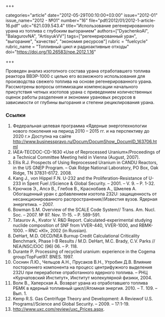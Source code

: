 +++

categories="article"
date="2012-05-29T00:10:00+03:00"
issue="2012-01"
issue_name="2012 - №01"
number="16"
file="pdf/2012/01/2012-1-article-16.pdf"
udc="621.039.543.4"
title="Использование регенерированного урана из топлива с глубоким выгоранием"
authors=["DyachenkoAI", "BalagurovNA", "ArtisyukVV"]
tags=["регенерированный уран", "выгорание", "качество", "экономия ресурсов"]
rubric = "fuelcycle"
rubric_name = "Топливный цикл и радиоактивные отходы"
doi="https://doi.org/10.26583/npe.2012.1.16"

+++

Проведен анализ изотопного состава урана отработавшего топлива реактора ВВЭР-1000 с целью его возможного использования для производства свежего топлива на основе регенерированного урана. Рассмотрены вопросы оптимизации компенсации начального присутствия четных изотопов урана с приведением количественных оценок работы разделения и экономии урановых ресурсов в зависимости от глубины выгорания и степени рециклирования урана.

### Ссылки

1. Федеральная целевая программа «Ядерные энерготехнологии нового поколения на период 2010 – 2015 гг. и на перспективу до 2020 г.» Доступна на сайте http://www.businesspravo.ru/Docum/DocumShow_DocumID_163706.html
2. IAEA-TECDOC-CD-1630 «Use of Reprocessed Uranium»/Proceedings of a Technical Committee Meeting held in Vienna (August, 2007).
3. Ellis R.J. Prospects of Using Reprocessed Uranium in CANDU Reactors, in the US GNEP Program. – Oak Ridge National Laboratory, PO Box, Oak Ridge, TN 37831-6172. 2008.
4. Kang J., von Hippel F.N. U-232 and the Proliferation-Resistance of U-233 in Spent Fuel //Science & Global Security. – 2001. – V. 9. – Р. 1-32.
5. Крючков Э., Апсэ В., Глебов В., Краснобаев А., Шмелев А. Обогащенный уран с добавлением изотопа 232U: защищенность от несанкционированного распространения//Известия вузов. Ядерная энергетика. – 2007.
6. Bowman S.M. Overview of the SCALE Code System// Trans. Am. Nucl. Soc. – 2007. № 97. Nov. 11-15. – P. 589-591.
7. Tataurov A., Kvator V. R&D Report. Calculated-experimental studying nuclide composition of SNF from VVER-440, VVER-1000, and RBMK-1000. – RNC «КI», 2002 (in Russian).
8. DeHart, M.D. OECD/NEA Burnup Credit Calculational Criticality Benchmark, Phase I-B Results / M.D. DeHart, M.C. Brady, C.V. Parks // NEA/NSC/DOC (96) 06. – P. 118.
9. Durante P. Processing of recycled uranium: experience in the Cogema group/TopFuel97. BNES. 1997.
10. Соснин Л.Ю., Чельцов А.Н., Прусаков В.Н., Утробин Д.В. Влияние постороннего компонента на процесс центрифужного выделения 232U при переработке отработанного ядерного топлива. – РНЦ «Курчатовский Институт», Институт молекулярной физики, 2004.
11. Волк В., Хаперская А. Возврат урана из отработавшего топлива РБМК в ядерный топливный цикл//Атомная энергия. 2010. – Т. 109. – Вып. 1.
12. Kemp R.S. Gas Centrifuge Theory and Development: A Reviewof U.S. Programs//Science and Global Security. – 2009. – 17:1-19.
13. http://www.uxc.com/review/uxc_Prices.aspx.